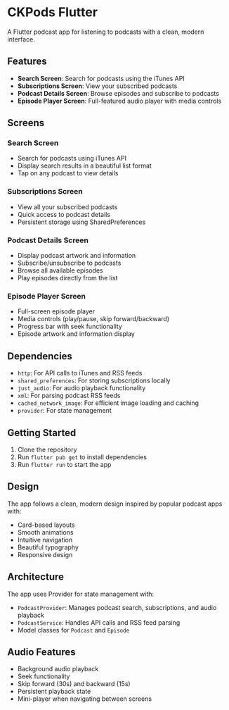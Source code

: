 # CKPods Flutter

A Flutter podcast app for listening to podcasts with a clean, modern interface.

## Features

- **Search Screen**: Search for podcasts using the iTunes API
- **Subscriptions Screen**: View your subscribed podcasts
- **Podcast Details Screen**: Browse episodes and subscribe to podcasts
- **Episode Player Screen**: Full-featured audio player with media controls

## Screens

### Search Screen
- Search for podcasts using iTunes API
- Display search results in a beautiful list format
- Tap on any podcast to view details

### Subscriptions Screen
- View all your subscribed podcasts
- Quick access to podcast details
- Persistent storage using SharedPreferences

### Podcast Details Screen
- Display podcast artwork and information
- Subscribe/unsubscribe to podcasts
- Browse all available episodes
- Play episodes directly from the list

### Episode Player Screen
- Full-screen episode player
- Media controls (play/pause, skip forward/backward)
- Progress bar with seek functionality
- Episode artwork and information display

## Dependencies

- `http`: For API calls to iTunes and RSS feeds
- `shared_preferences`: For storing subscriptions locally
- `just_audio`: For audio playback functionality
- `xml`: For parsing podcast RSS feeds
- `cached_network_image`: For efficient image loading and caching
- `provider`: For state management

## Getting Started

1. Clone the repository
2. Run `flutter pub get` to install dependencies
3. Run `flutter run` to start the app

## Design

The app follows a clean, modern design inspired by popular podcast apps with:
- Card-based layouts
- Smooth animations
- Intuitive navigation
- Beautiful typography
- Responsive design

## Architecture

The app uses Provider for state management with:
- `PodcastProvider`: Manages podcast search, subscriptions, and audio playback
- `PodcastService`: Handles API calls and RSS feed parsing
- Model classes for `Podcast` and `Episode`

## Audio Features

- Background audio playback
- Seek functionality
- Skip forward (30s) and backward (15s)
- Persistent playback state
- Mini-player when navigating between screens
